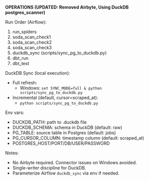 **OPERATIONS (UPDATED: Removed Airbyte, Using DuckDB postgres_scanner)**

Run Order (Airflow):
1. run_spiders
2. soda_scan_check1
3. soda_scan_check2
4. soda_scan_check3
5. duckdb_sync (scripts/sync_pg_to_duckdb.py)
6. dbt_run
7. dbt_test

DuckDB Sync (local execution):
- Full refresh:
  - Windows: `set SYNC_MODE=full & python scripts/sync_pg_to_duckdb.py`
- Incremental (default, cursor=scraped_at):
  - `python scripts/sync_pg_to_duckdb.py`

Env vars:
- DUCKDB_PATH: path to .duckdb file
- DUCKDB_SCHEMA: schema in DuckDB (default: raw)
- PG_TABLE: source table in Postgres (default: jobs)
- PG_CURSOR_COLUMN: timestamp column (default: scraped_at)
- POSTGRES_HOST/PORT/DB/USER/PASSWORD

Notes:
- No Airbyte required. Connector issues on Windows avoided.
- Single-writer discipline for DuckDB.
- Parameterize Airflow `duckdb_sync` via env if needed.
